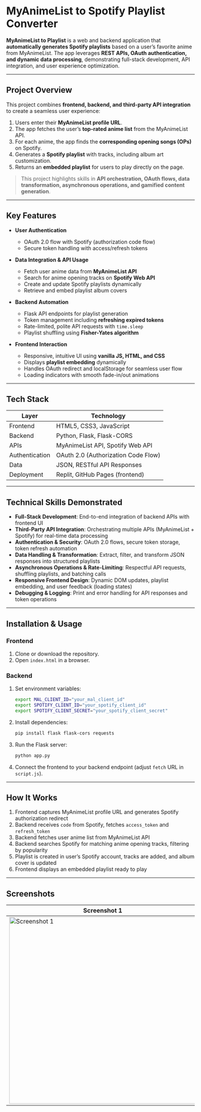 # MyAnimeList to Spotify Playlist Converter

**MyAnimeList to Playlist** is a web and backend application that **automatically generates Spotify playlists** based on a user’s favorite anime from MyAnimeList. The app leverages **REST APIs, OAuth authentication, and dynamic data processing**, demonstrating full-stack development, API integration, and user experience optimization.

---

## Project Overview

This project combines **frontend, backend, and third-party API integration** to create a seamless user experience:

1. Users enter their **MyAnimeList profile URL**.  
2. The app fetches the user’s **top-rated anime list** from the MyAnimeList API.  
3. For each anime, the app finds the **corresponding opening songs (OPs)** on Spotify.  
4. Generates a **Spotify playlist** with tracks, including album art customization.  
5. Returns an **embedded playlist** for users to play directly on the page.

> This project highlights skills in **API orchestration, OAuth flows, data transformation, asynchronous operations, and gamified content generation**.

---

## Key Features

- **User Authentication**  
  - OAuth 2.0 flow with Spotify (authorization code flow)  
  - Secure token handling with access/refresh tokens  

- **Data Integration & API Usage**  
  - Fetch user anime data from **MyAnimeList API**  
  - Search for anime opening tracks on **Spotify Web API**  
  - Create and update Spotify playlists dynamically  
  - Retrieve and embed playlist album covers  

- **Backend Automation**  
  - Flask API endpoints for playlist generation  
  - Token management including **refreshing expired tokens**  
  - Rate-limited, polite API requests with `time.sleep`  
  - Playlist shuffling using **Fisher-Yates algorithm**  

- **Frontend Interaction**  
  - Responsive, intuitive UI using **vanilla JS, HTML, and CSS**  
  - Displays **playlist embedding** dynamically  
  - Handles OAuth redirect and localStorage for seamless user flow  
  - Loading indicators with smooth fade-in/out animations  

---

## Tech Stack

| Layer | Technology |
|-------|-----------|
| Frontend | HTML5, CSS3, JavaScript |
| Backend | Python, Flask, Flask-CORS |
| APIs | MyAnimeList API, Spotify Web API |
| Authentication | OAuth 2.0 (Authorization Code Flow) |
| Data | JSON, RESTful API Responses |
| Deployment | Replit, GitHub Pages (frontend) |

---

## Technical Skills Demonstrated

- **Full-Stack Development**: End-to-end integration of backend APIs with frontend UI  
- **Third-Party API Integration**: Orchestrating multiple APIs (MyAnimeList + Spotify) for real-time data processing  
- **Authentication & Security**: OAuth 2.0 flows, secure token storage, token refresh automation  
- **Data Handling & Transformation**: Extract, filter, and transform JSON responses into structured playlists  
- **Asynchronous Operations & Rate-Limiting**: Respectful API requests, shuffling playlists, and batching calls  
- **Responsive Frontend Design**: Dynamic DOM updates, playlist embedding, and user feedback (loading states)  
- **Debugging & Logging**: Print and error handling for API responses and token operations  

---

## Installation & Usage

### Frontend
1. Clone or download the repository.  
2. Open `index.html` in a browser.  

### Backend
1. Set environment variables:
   ```bash
   export MAL_CLIENT_ID="your_mal_client_id"
   export SPOTIFY_CLIENT_ID="your_spotify_client_id"
   export SPOTIFY_CLIENT_SECRET="your_spotify_client_secret"

2. Install dependencies:

   ```bash
   pip install flask flask-cors requests
3. Run the Flask server:

   ```bash
   python app.py
4. Connect the frontend to your backend endpoint (adjust `fetch` URL in `script.js`).

---

## How It Works

1. Frontend captures MyAnimeList profile URL and generates Spotify authorization redirect
2. Backend receives `code` from Spotify, fetches `access_token` and `refresh_token`
3. Backend fetches user anime list from MyAnimeList API
4. Backend searches Spotify for matching anime opening tracks, filtering by popularity
5. Playlist is created in user’s Spotify account, tracks are added, and album cover is updated
6. Frontend displays an embedded playlist ready to play

---

## Screenshots

| Screenshot 1 | Screenshot 2 |
|--------------|--------------|
| <img src="screenshots/output-onlinepngtools (1).png" alt="Screenshot 1" width="500"/> | <img src="screenshots/output-onlinepngtools.png" alt="Screenshot 2" width="500"/> |

